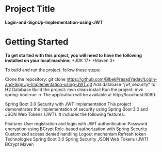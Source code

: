 # Project Title
**Login-and-SignUp-Implementation-using-JWT**

# Getting Started
**To get started with this project, you will need to have the following installed on your local machine:** 
*JDK 17+
*Maven 3+

To build and run the project, follow these steps:

Clone the repository: git clone https://github.com/BibekPrasadYadav/Login-and-SignUp-Implementation-using-JWT.git
Add database "jwt_security" to H2 Database
Build the project: mvn clean install
Run the project: mvn spring-boot:run
-> The application will be available at http://localhost:8080.

Spring Boot 3.0 Security with JWT Implementation
This project demonstrates the implementation of security using Spring Boot 3.0 and JSON Web Tokens (JWT). It includes the following features:

Features
User registration and login with JWT authentication
Password encryption using BCrypt
Role-based authorization with Spring Security
Customized access denied handling
Logout mechanism
Refresh token
Technologies
Spring Boot 3.0
Spring Security
JSON Web Tokens (JWT)
BCrypt
Maven


